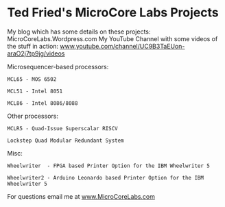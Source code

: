 # Ted Fried's MicroCore Labs Projects

My blog which has some details on these projects: MicroCoreLabs.Wordpress.com
My YouTube Channel with some videos of the stuff in action: www.youtube.com/channel/UC9B3TaEUon-araO2j7tp9jg/videos

Microsequencer-based processors:

    MCL65 - MOS 6502 

    MCL51 - Intel 8051

    MCL86 - Intel 8086/8088

	
Other processors:
	
    MCLR5 - Quad-Issue Superscalar RISCV
	
	Lockstep Quad Modular Redundant System 
	

Misc:

    Wheelwriter  - FPGA based Printer Option for the IBM Wheelwriter 5
	
    Wheelwriter2 - Arduino Leonardo based Printer Option for the IBM Wheelwriter 5
	
		
For questions email me at www.MicroCoreLabs.com
